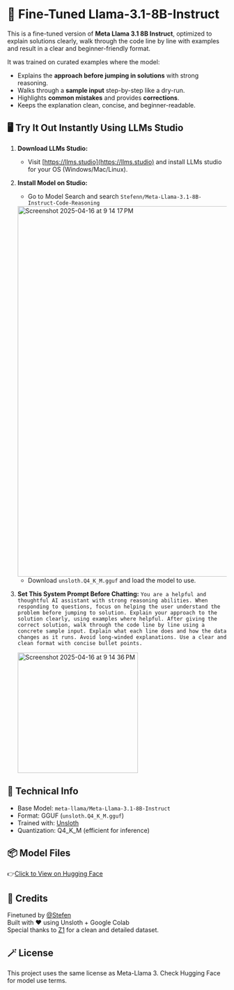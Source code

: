 # 🧠 Fine-Tuned Llama-3.1-8B-Instruct

This is a fine-tuned version of **Meta Llama 3.1 8B Instruct**, optimized to explain solutions clearly, walk through the code line by line with examples and result in a clear and beginner-friendly format.

It was trained on curated examples where the model:
- Explains the **approach before jumping in solutions** with strong reasoning.
- Walks through a **sample input** step-by-step like a dry-run.
- Highlights **common mistakes** and provides **corrections**.
- Keeps the explanation clean, concise, and beginner-readable.


## 🖥️ Try It Out Instantly Using LLMs Studio

1. **Download LLMs Studio:**
   - Visit [https://llms.studio](https://llms.studio) and install LLMs studio for your OS (Windows/Mac/Linux).

2. **Install Model on Studio:**
   - Go to Model Search and search `Stefenn/Meta-Llama-3.1-8B-Instruct-Code-Reasoning`
   <img width="849" alt="Screenshot 2025-04-16 at 9 14 17 PM" src="https://github.com/user-attachments/assets/61800956-13df-494a-9eb9-d68a76151015" />
   
   - Download `unsloth.Q4_K_M.gguf` and load the model to use.

3. **Set This System Prompt Before Chatting:** `You are a helpful and thoughtful AI assistant with strong reasoning abilities. When responding to questions, focus on helping the user understand the problem before jumping to solution. Explain your approach to the solution clearly, using examples where helpful. After giving the correct solution, walk through the code line by line using a concrete sample input. Explain what each line does and how the data changes as it runs. Avoid long-winded explanations. Use a clear and clean format with concise bullet points.`
  
   <img width="276" alt="Screenshot 2025-04-16 at 9 14 36 PM" src="https://github.com/user-attachments/assets/adc6c6cb-b6d5-4887-95d8-57d8629eabc3" />


## 🧰 Technical Info

- Base Model: `meta-llama/Meta-Llama-3.1-8B-Instruct`
- Format: GGUF (`unsloth.Q4_K_M.gguf`)
- Trained with: [Unsloth](https://github.com/unslothai/unsloth)
- Quantization: Q4_K_M (efficient for inference)

## 📦 Model Files

👉[Click to View on Hugging Face](https://huggingface.co/Stefenn/Meta-Llama-3.1-8B-Instruct-Code-Reasoning)

## 🤝 Credits

Finetuned by [@Stefen](https://github.com/StephenNg25/)  
Built with ❤️ using Unsloth + Google Colab  
Special thanks to [Z1](https://huggingface.co/datasets/efficientscaling/Z1-Code-Reasoning-107K) for a clean and detailed dataset.

## 🪄 License

This project uses the same license as Meta-Llama 3. Check Hugging Face for model use terms.
